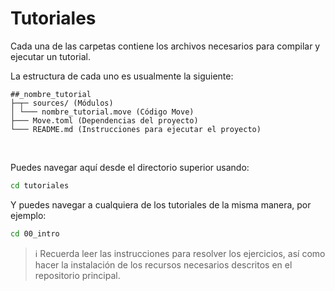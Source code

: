 # Tutoriales

Cada una de las carpetas contiene los archivos necesarios para compilar y ejecutar un tutorial.

La estructura de cada uno es usualmente la siguiente:

```
##_nombre_tutorial
├─┬─ sources/ (Módulos)
│ └─── nombre_tutorial.move (Código Move)
├─── Move.toml (Dependencias del proyecto)
└─── README.md (Instrucciones para ejecutar el proyecto)
```
</br>

Puedes navegar aquí desde el directorio superior usando:
```sh
cd tutoriales
```

Y puedes navegar a cualquiera de los tutoriales de la misma manera, por ejemplo:
```sh
cd 00_intro
```

> :information_source: Recuerda leer las instrucciones para resolver los ejercicios, así como hacer la instalación de los recursos necesarios descritos en el repositorio principal.